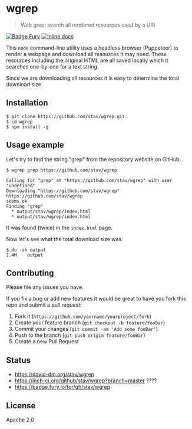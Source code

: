 # wgrep
> Web grep: search all rendered resources used by a URI

[![Badge Fury][fury-image]][fury-url]
[![Inline docs][inch-image]][inch-url]

This `node` command-line utility uses a headless browser (Puppeteer) to render
a webpage and download all resources it may need. These resources including the
original HTML are all saved locally which it searches one-by-one for a text
string.

Since we are downloading all resources it is easy to determine the total download
size.

## Installation

	$ git clone https://github.com/stav/wgrep.git
	$ cd wgrep
	$ npm install -g

## Usage example

Let's try to find the string "grep" from the repository website on GitHub:

	$ wgrep grep https://github.com/stav/wgrep

	Calling for "grep" at "https://github.com/stav/wgrep" with user "undefined"
	Downloading "https://github.com/stav/wgrep"
	https://github.com/stav/wgrep
	seems ok
	Finding "grep"
	  * output/stav/wgrep/index.html
	  * output/stav/wgrep/index.html

It was found (twice) in the `index.html` page.

Now let's see what the total download size was:

	$ du -sh output
	1.4M    output

## Contributing

Please file any issues you have.

If you fix a bug or add new features it would be great to have you fork this
repo and submit a pull request:

1. Fork it (`https://github.com/yourname/yourproject/fork`)
2. Create your feature branch (`git checkout -b feature/fooBar`)
3. Commit your changes (`git commit -am 'Add some fooBar'`)
4. Push to the branch (`git push origin feature/fooBar`)
5. Create a new Pull Request

## Status

* https://david-dm.org/stav/wgrep
* https://inch-ci.org/github/stav/wgrep?branch=master   ????
* https://badge.fury.io/for/gh/stav/wgrep

## License

Apache 2.0

<!-- Markdown link & img dfn's -->
[fury-image]: https://badge.fury.io/gh/stav%2Fwgrep.svg
[fury-url]:   https://badge.fury.io/gh/stav%2Fwgrep
[inch-image]: http://inch-ci.org/github/stav/wgrep.svg?branch=master
[inch-url]:   http://inch-ci.org/github/stav/wgrep
